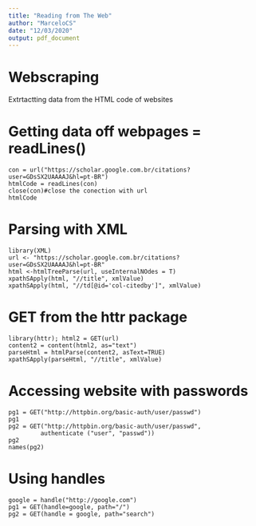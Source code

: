 ```yaml
---
title: "Reading from The Web"
author: "MarceloCS"
date: "12/03/2020"
output: pdf_document
---
```

# Webscraping
Extrtactting data from the HTML code of websites

# Getting data off webpages = readLines()

```{r}
con = url("https://scholar.google.com.br/citations?user=GDsSX2UAAAAJ&hl=pt-BR")
htmlCode = readLines(con)
close(con)#close the conection with url
htmlCode
```

# Parsing with XML
```{r}
library(XML)
url <- "https://scholar.google.com.br/citations?user=GDsSX2UAAAAJ&hl=pt-BR"
html <-htmlTreeParse(url, useInternalNOdes = T)
xpathSApply(html, "//title", xmlValue)
xpathSApply(html, "//td[@id='col-citedby']", xmlValue)
```

# GET from the httr package
```{r}
library(httr); html2 = GET(url)
content2 = content(html2, as="text")
parseHtml = htmlParse(content2, asText=TRUE)
xpathSApply(parseHtml, "//title", xmlValue)
```

# Accessing website with passwords
```{r}
pg1 = GET("http://httpbin.org/basic-auth/user/passwd")
pg1
pg2 = GET("http://httpbin.org/basic-auth/user/passwd",
         authenticate ("user", "passwd"))
pg2
names(pg2)
```

# Using handles
```{r}
google = handle("http://google.com")
pg1 = GET(handle=google, path="/")
pg2 = GET(handle = google, path="search")
```

